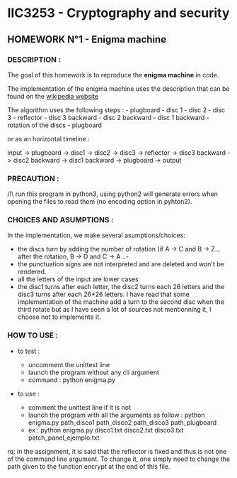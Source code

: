 # IIC3253 - Cryptography and security
## HOMEWORK N°1 - Enigma machine

### DESCRIPTION :

The goal of this homework is to reproduce the **enigma machine** in code.

The implementation of the enigma machine uses the description that can be found on the [wikipedia website](http://en.wikipedia.org/wiki/Enigma_machine)

The algorithm uses the following steps :
    - plugboard
    - disc 1
    - disc 2
    - disc 3
    - reflector
    - disc 3 backward
    - disc 2 backward
    - disc 1 backward
    - rotation of the discs
    - plugboard

or as an horizontal timeline :

input -> plugboard -> disc1 -> disc2 -> disc3 -> reflector -> disc3 backward -> disc2 backward -> disc1 backward -> plugboard -> output

### PRECAUTION :

/!\ run this program in python3, using python2 will generate errors when opening the files to read them (no encoding option in pyhton2).

### CHOICES AND ASUMPTIONS :

In the implementation, we make several asumptions/choices:
- the discs turn by adding the number of rotation (if A -> C and 
   B -> Z... after the rotation, B -> D and C -> A ..-
- the punctuation signs are not interpreted and are deleted and won't
   be rendered.
- all the letters of the input are lower cases
- the disc1 turns after each letter, the disc2 turns each 26 letters
   and the disc3 turns after each 26*26 letters. I have read that some
   implementation of the machine add a turn to the second disc when the 
   third rotate but as I have seen a lot of sources not mentionning it, 
   I choose not to implemente it.

### HOW TO USE :
- to test :
   * uncomment the unittest line
   * launch the program without any cli argument
   * command : python enigma.py

- to use :
   * comment the unittest line if it is not
   * launch the program with all the arguments as follow : 
       python enigma.py path_disco1 path_disco2 path_disco3 path_plugboard 
   * ex :
   python enigma.py disco1.txt disco2.txt disco3.txt patch_panel_ejemplo.txt 

rq: in the assignment, it is said that the reflector is fixed and thus is 
    not one of the command line argument. To change it, one simply need to 
    change the path given to the function encrypt at the end of this file.